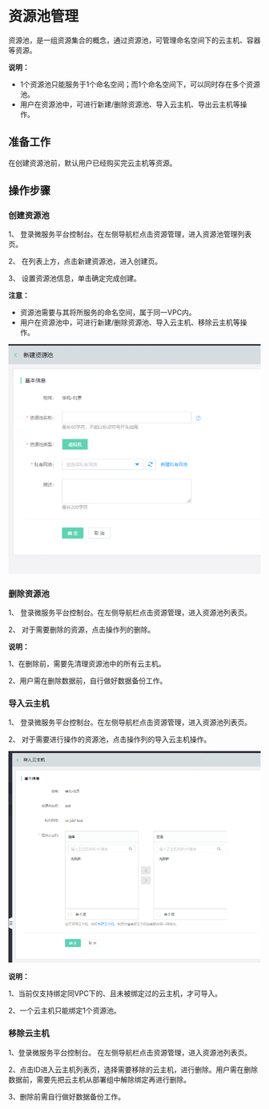 # 资源池管理

资源池，是一组资源集合的概念，通过资源池，可管理命名空间下的云主机、容器等资源。

**说明：**

-   1个资源池只能服务于1个命名空间；而1个命名空间下，可以同时存在多个资源池。
-   用户在资源池中，可进行新建/删除资源池、导入云主机、导出云主机等操作。

## 准备工作

在创建资源池前，默认用户已经购买完云主机等资源。


## 操作步骤

### 创建资源池

1、	登录微服务平台控制台。在左侧导航栏点击资源管理，进入资源池管理列表页。

2、	在列表上方，点击新建资源池，进入创建页。

3、	设置资源池信息，单击确定完成创建。



**注意：**

-   资源池需要与其将所服务的命名空间，属于同一VPC内。
-   用户在资源池中，可进行新建/删除资源池、导入云主机、移除云主机等操作。

![](../../../../../image/Internet-Middleware/JD-Distributed-Service-Framework/rsm-create-1.png)



### 删除资源池

1、	登录微服务平台控制台。在左侧导航栏点击资源管理，进入资源池列表页。

2、	对于需要删除的资源，点击操作列的删除。



**说明：**

1、在删除前，需要先清理资源池中的所有云主机。

2、用户需在删除数据前，自行做好数据备份工作。


### 导入云主机

1、	登录微服务平台控制台。在左侧导航栏点击资源管理，进入资源池列表页。

2、	对于需要进行操作的资源池，点击操作列的导入云主机操作。



![](../../../../../image/Internet-Middleware/JD-Distributed-Service-Framework/rsm-import-1.png)


**说明：**

1、当前仅支持绑定同VPC下的、且未被绑定过的云主机，才可导入。

2、一个云主机只能绑定1个资源池。


### 移除云主机
1、登录微服务平台控制台。	在左侧导航栏点击资源管理，进入资源池列表页。

2、点击ID进入云主机列表页，选择需要移除的云主机，进行删除。用户需在删除数据前，需要先把云主机从部署组中解除绑定再进行删除。

3、删除前需自行做好数据备份工作。



